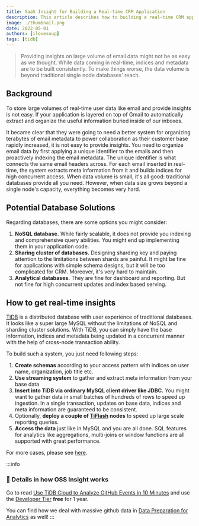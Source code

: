 ```yaml
---
title: SaaS Insight for Building a Real-time CRM Application
description: This article describes how to building a real-time CRM application in a better way. Includes the potential database solutions.
image: ./thumbnail.png
date: 2022-05-01
authors: [ilovesoup]
tags: [tidb]
---
```


> Providing insights on large volume of email data might not be as easy as we thought. While data coming in real-time, indices and metadata are to be built consistently. To make things worse, the data volume is beyond traditional single node databases' reach.

## Background

To store large volumes of real-time user data like email and provide insights is not easy. If your application is layered on top of Gmail to automatically extract and organize the useful information buried inside of our inboxes.

 It became clear that they were going to need a better system for organizing terabytes of email metadata to power collaboration as their customer base rapidly increased, it is not easy to provide insights. You need to organize email data by first applying a unique identifier to the emails and then proactively indexing the email metadata. The unique identifier is what connects the same email headers across. For each email inserted in real-time, the system extracts meta information from it and builds indices for high concurrent access. When data volume is small, it's all good: traditional databases provide all you need. However, when data size grows beyond a single node's capacity, everything becomes very hard.

## Potential Database Solutions

Regarding databases, there are some options you might consider:

1. **NoSQL database.** While fairly scalable, it does not provide you indexing and comprehensive query abilities. You might end up implementing them in your application code.
2. **Sharing cluster of databases.** Designing sharding key and paying attention to the limitations between shards are painful. It might be fine for applications with simple schema designs, but it will be too complicated for CRM. Moreover, it's very hard to maintain.
3. **Analytical databases.** They are fine for dashboard and reporting. But not fine for high concurrent updates and index based serving.

## How to get real-time insights

[TiDB](https://docs.pingcap.com/tidb/stable/overview?utm_source=ossinsight&utm_medium=referral) is a distributed database with user experience of traditional databases. It looks like a super large MySQL without the limitations of NoSQL and sharding cluster solutions. With TiDB, you can simply have the base information, indices and metadata being updated in a concurrent manner with the help of cross-node transaction ability. 

To build such a system, you just need following steps:

1. **Create schemas** according to your access pattern with indices on user name, organization, job title etc.
2. **Use streaming system** to gather and extract meta information from your base data
3. **Insert into TiDB via ordinary MySQL client driver like JDBC.** You might want to gather data in small batches of hundreds of rows to speed up ingestion. In a single transaction, updates on base data, indices and meta information are guaranteed to be consistent.
4. Optionally, **deploy a couple of [TiFlash](https://docs.pingcap.com/tidb/stable/tiflash-overview?utm_source=ossinsight&utm_medium=referral) nodes** to speed up large scale reporting queries.
5. **Access the data** just like in MySQL and you are all done. SQL features for analytics like aggregations, multi-joins or window functions are all supported with great performance.

For more cases, please see [here](https://en.pingcap.com/customers/?utm_source=ossinsight&utm_medium=referral).



:::info
### 🌟 Details in how OSS Insight works

Go to read [Use TiDB Cloud to Analyze GitHub Events in 10 Minutes](/blog/try-it-yourself) and use the [Developer Tier](https://tidbcloud.com/free-trial?utm_source=ossinsight&utm_medium=referral) **free** for 1 year.

You can find how we deal with massive github data in [Data Preparation for Analytics](/blog/how-it-works) as well!
:::
